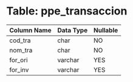 # Table: ppe_transaccion

| Column Name | Data Type | Nullable |
|-------------|-----------|----------|
| cod_tra | char | NO |
| nom_tra | char | NO |
| for_ori | varchar | YES |
| for_inv | varchar | YES |
